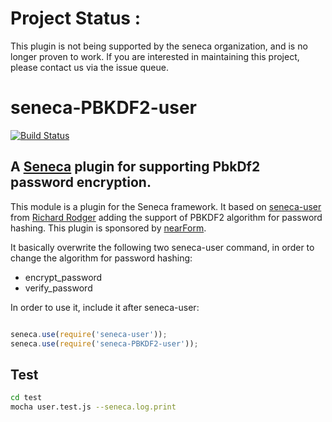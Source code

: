 # Project Status :
This plugin is not being supported by the seneca organization,  and is no longer proven to work.
If you are interested in maintaining this project, please contact us via the issue queue.
# seneca-PBKDF2-user
[![Build Status](https://travis-ci.org/piccoloaiutante/seneca-PBKDF2-user.png?branch=master)](https://travis-ci.org/piccoloaiutante/seneca-PBKDF2-user)
## A [Seneca](http://senecajs.org) plugin for supporting PbkDf2 password encryption. 

This module is a plugin for the Seneca framework. It based on [seneca-user](https://github.com/rjrodger/seneca-user) from [Richard Rodger](https://github.com/rjrodger) adding the support of PBKDF2 algorithm for password hashing. This plugin is sponsored by [nearForm](http://www.nearform.com).

It basically overwrite the following two seneca-user command, in order to change the algorithm for password hashing:

   * encrypt_password
   * verify_password

In order to use it,  include it after seneca-user:

```JavaScript

seneca.use(require('seneca-user'));
seneca.use(require('seneca-PBKDF2-user'));
```

## Test

```sh
cd test
mocha user.test.js --seneca.log.print
